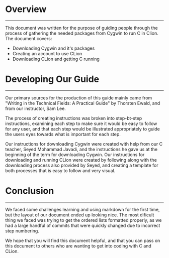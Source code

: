 # Overview
<hr/>
This document was written for the purpose of guiding people through the process of gathering the needed packages from Cygwin to run C in Clion. The document covers:

* Downloading Cygwin and it's packages
* Creating an account to use CLion
* Downloading CLion and getting C running

# Developing Our Guide
<hr/>

Our primary sources for the production of this guide mainly came from "Writing in the Technical Fields: A Practical Guide" by Thorsten Ewald, and from our instructor, Sam Lee.

The process of creating instructions was broken into step-bt-step instructions, examining each step to make sure it would be easy to follow for any user, and that each step would be illustrated appropriately to guide the users eyes towards what is important for each step.

Our instructions for downloading Cygwin were created with help from our C teacher, Seyed Mohammad Javadi, and the instructions he gave us at the beginning of the term for downloading Cygwin. Our instructions for downloading and running CLion were created by following along with the downloading process also provided by Seyed, and creating a template for both processes that is easy to follow and very visual.

# Conclusion
<hr/>

We faced some challenges learning and using markdown for the first time, but the layout of our document ended up looking nice. The most dificult thing we faced was trying to get the ordered lists formatted properly, as we had a large handful of commits that were quickly changed due to incorrect step numbering.

We hope that you will find this document helpful, and that you can pass on this document to others who are wanting to get into coding with C and CLion.
